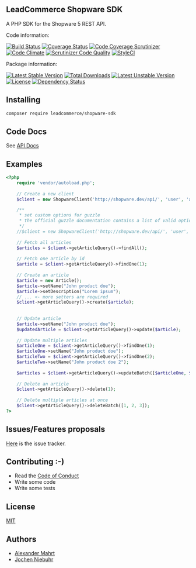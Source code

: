 LeadCommerce Shopware SDK
-----------------

A PHP SDK for the Shopware 5 REST API.

Code information:

[![Build Status](https://travis-ci.org/LeadCommerceDE/shopware-sdk.png?branch=master)](https://travis-ci.org/LeadCommerceDE/shopware-sdk)
[![Coverage Status](https://coveralls.io/repos/github/LeadCommerceDE/shopware-sdk/badge.svg?branch=master)](https://coveralls.io/github/LeadCommerceDE/shopware-sdk?branch=master)
[![Code Coverage Scrutinizer](https://scrutinizer-ci.com/g/LeadCommerceDE/shopware-sdk/badges/coverage.png?b=master)](https://scrutinizer-ci.com/g/LeadCommerceDE/shopware-sdk/?branch=master)
[![Code Climate](https://codeclimate.com/github/LeadCommerceDE/shopware-sdk.png)](https://codeclimate.com/github/LeadCommerceDE/shopware-sdk)
[![Scrutinizer Code Quality](https://scrutinizer-ci.com/g/LeadCommerceDE/shopware-sdk/badges/quality-score.png?b=master)](https://scrutinizer-ci.com/g/LeadCommerceDE/shopware-sdk/?branch=master)
[![StyleCI](https://styleci.io/repos/60611683/shield)](https://styleci.io/repos/60611683)

Package information:

[![Latest Stable Version](https://poser.pugx.org/leadcommerce/shopware-sdk/v/stable.svg)](https://packagist.org/packages/leadcommerce/shopware-sdk)
[![Total Downloads](https://poser.pugx.org/leadcommerce/shopware-sdk/downloads.svg)](https://packagist.org/packages/leadcommerce/shopware-sdk)
[![Latest Unstable Version](https://poser.pugx.org/leadcommerce/shopware-sdk/v/unstable.svg)](https://packagist.org/packages/leadcommerce/shopware-sdk)
[![License](https://poser.pugx.org/leadcommerce/shopware-sdk/license.svg)](https://packagist.org/packages/leadcommerce/shopware-sdk)
[![Dependency Status](https://gemnasium.com/LeadCommerceDE/shopware-sdk.png)](https://gemnasium.com/LeadCommerceDE/shopware-sdk)

## Installing

```bash
composer require leadcommerce/shopware-sdk
```

## Code Docs
See [API Docs](http://leadcommercede.github.io/shopware-sdk/)

## Examples
```php
<?php
    require 'vendor/autoload.php';
    
    // Create a new client
    $client = new ShopwareClient('http://shopware.dev/api/', 'user', 'api_key');

    /**
     * set custom options for guzzle
     * the official guzzle documentation contains a list of valid options (http://docs.guzzlephp.org/en/latest/request-options.html) 
     */  
    //$client = new ShopwareClient('http://shopware.dev/api/', 'user', 'api_key', ['cert' => ['/path/server.pem']]);
    
    // Fetch all articles
    $articles = $client->getArticleQuery()->findAll();
    
    // Fetch one article by id
    $article = $client->getArticleQuery()->findOne(1);
    
    // Create an article
    $article = new Article();
    $article->setName("John product doe");
    $article->setDescription("Lorem ipsum");
    // ... <- more setters are required
    $client->getArticleQuery()->create($article);
   
    
    // Update article
    $article->setName("John product doe");
    $updatedArticle = $client->getArticleQuery()->update($article);
    
    // Update multiple articles
    $articleOne = $client->getArticleQuery()->findOne(1);
    $articleOne->setName("John product doe");
    $articleTwo = $client->getArticleQuery()->findOne(2);
    $articleTwo->setName("John product doe 2");
        
    $articles = $client->getArticleQuery()->updateBatch([$articleOne, $articleTwo]);
    
    // Delete an article
    $client->getArticleQuery()->delete(1);
    
    // Delete multiple articles at once
    $client->getArticleQuery()->deleteBatch([1, 2, 3]);
?>
```

## Issues/Features proposals

[Here](https://github.com/LeadCommerceDE/shopware-sdk/issues) is the issue tracker.

## Contributing :-)

* Read the [Code of Conduct](CODE_OF_CONDUCT.md)
* Write some code
* Write some tests

## License

[MIT](MIT-LICENSE)

## Authors

- [Alexander Mahrt](https://github.com/cyruxx)
- [Jochen Niebuhr](https://github.com/jniebuhr)

